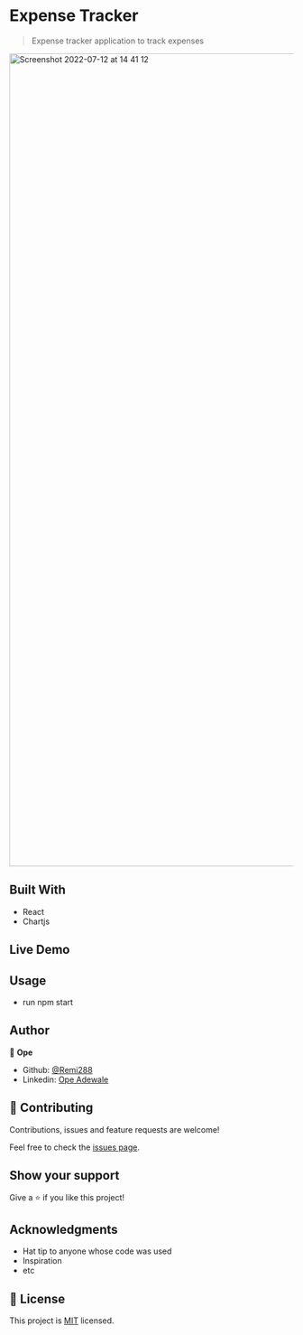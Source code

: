# Expense Tracker

> Expense tracker application to track expenses

<img width="1440" alt="Screenshot 2022-07-12 at 14 41 12" src="https://user-images.githubusercontent.com/56796429/178504616-7f5c0951-855a-4f75-969a-fe1999b8c93f.png">



## Built With

- React
- Chartjs


## Live Demo


## Usage

 - run npm start

## Author

👤 **Ope**

- Github: [@Remi288](https://github.com/Remi288)
- Linkedin: [Ope Adewale ](https://www.linkedin.com/in/opeoluwa-adewale-5aaa64120)

## 🤝 Contributing

Contributions, issues and feature requests are welcome!

Feel free to check the [issues page](issues/).

## Show your support

Give a ⭐️ if you like this project!

## Acknowledgments

- Hat tip to anyone whose code was used
- Inspiration
- etc

## 📝 License

This project is [MIT](lic.url) licensed.
